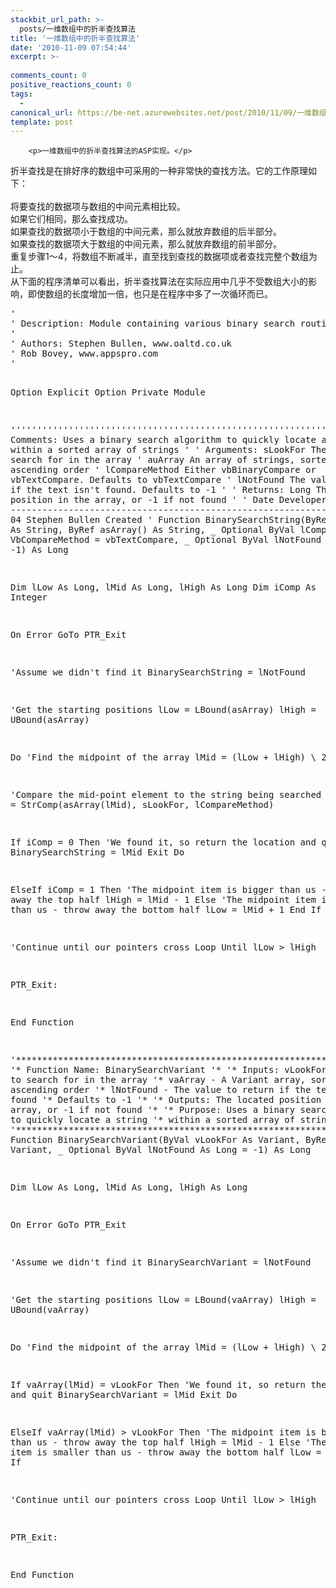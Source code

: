 ```yaml
---
stackbit_url_path: >-
  posts/一维数组中的折半查找算法
title: '一维数组中的折半查找算法'
date: '2010-11-09 07:54:44'
excerpt: >-
  
comments_count: 0
positive_reactions_count: 0
tags: 
  - 
canonical_url: https://be-net.azurewebsites.net/post/2010/11/09/一维数组中的折半查找算法
template: post
---
```


        <p>一维数组中的折半查找算法的ASP实现。</p>
<p>折半查找是在排好序的数组中可采用的一种非常快的查找方法。它的工作原理如下：&nbsp;<br style="margin-top: 0px; margin-right: 0px; margin-bottom: 0px; margin-left: 0px; padding-top: 0px; padding-right: 0px; padding-bottom: 0px; padding-left: 0px; word-wrap: break-word; line-height: normal; ">
<br style="margin-top: 0px; margin-right: 0px; margin-bottom: 0px; margin-left: 0px; padding-top: 0px; padding-right: 0px; padding-bottom: 0px; padding-left: 0px; word-wrap: break-word; line-height: normal; ">
将要查找的数据项与数组的中间元素相比较。&nbsp;<br style="margin-top: 0px; margin-right: 0px; margin-bottom: 0px; margin-left: 0px; padding-top: 0px; padding-right: 0px; padding-bottom: 0px; padding-left: 0px; word-wrap: break-word; line-height: normal; ">
如果它们相同，那么查找成功。&nbsp;<br style="margin-top: 0px; margin-right: 0px; margin-bottom: 0px; margin-left: 0px; padding-top: 0px; padding-right: 0px; padding-bottom: 0px; padding-left: 0px; word-wrap: break-word; line-height: normal; ">
如果查找的数据项小于数组的中间元素，那么就放弃数组的后半部分。&nbsp;<br style="margin-top: 0px; margin-right: 0px; margin-bottom: 0px; margin-left: 0px; padding-top: 0px; padding-right: 0px; padding-bottom: 0px; padding-left: 0px; word-wrap: break-word; line-height: normal; ">
如果查找的数据项大于数组的中间元素，那么就放弃数组的前半部分。&nbsp;<br style="margin-top: 0px; margin-right: 0px; margin-bottom: 0px; margin-left: 0px; padding-top: 0px; padding-right: 0px; padding-bottom: 0px; padding-left: 0px; word-wrap: break-word; line-height: normal; ">
重复步骤1～4，将数组不断减半，直至找到查找的数据项或者查找完整个数组为止。&nbsp;<br style="margin-top: 0px; margin-right: 0px; margin-bottom: 0px; margin-left: 0px; padding-top: 0px; padding-right: 0px; padding-bottom: 0px; padding-left: 0px; word-wrap: break-word; line-height: normal; ">
从下面的程序清单可以看出，折半查找算法在实际应用中几乎不受数组大小的影响，即使数组的长度增加一倍，也只是在程序中多了一次循环而已。&nbsp;</p>
<pre class="brush: vb">' 
' Description: Module containing various binary search routines 
' 
' Authors: Stephen Bullen, www.oaltd.co.uk 
' Rob Bovey, www.appspro.com 
' 

Option Explicit 
Option Private Module 


'''''''''''''''''''''''''''''''''''''''''''''''''''''''''''''''' 
' Comments: Uses a binary search algorithm to quickly locate a string 
' within a sorted array of strings 
' 
' Arguments: sLookFor The string to search for in the array 
' auArray An array of strings, sorted in ascending order 
' lCompareMethod Either vbBinaryCompare or vbTextCompare. Defaults to vbTextCompare 
' lNotFound The value to return if the text isn't found. Defaults to -1 
' 
' Returns: Long The located position in the array, or -1 if not found 
' 
' Date Developer Action 
' -------------------------------------------------------------- 
' 02 Jun 04 Stephen Bullen Created 
' 
Function BinarySearchString(ByRef sLookFor As String, ByRef asArray() As String, _ 
Optional ByVal lCompareMethod As VbCompareMethod = vbTextCompare, _ 
Optional ByVal lNotFound As Long = -1) As Long 

Dim lLow As Long, lMid As Long, lHigh As Long 
Dim iComp As Integer 

On Error GoTo PTR_Exit 

'Assume we didn't find it 
BinarySearchString = lNotFound 

'Get the starting positions 
lLow = LBound(asArray) 
lHigh = UBound(asArray) 

Do 
'Find the midpoint of the array 
lMid = (lLow + lHigh) \ 2 

'Compare the mid-point element to the string being searched for 
iComp = StrComp(asArray(lMid), sLookFor, lCompareMethod) 

If iComp = 0 Then 
'We found it, so return the location and quit 
BinarySearchString = lMid 
Exit Do 

ElseIf iComp = 1 Then 
'The midpoint item is bigger than us - throw away the top half 
lHigh = lMid - 1 
Else 
'The midpoint item is smaller than us - throw away the bottom half 
lLow = lMid + 1 
End If 

'Continue until our pointers cross 
Loop Until lLow &gt; lHigh 

PTR_Exit: 

End Function 


'******************************************************************** 
'* Function Name: BinarySearchVariant 
'* 
'* Inputs: vLookFor - The value to search for in the array 
'* vaArray - A Variant array, sorted in ascending order 
'* lNotFound - The value to return if the text isn't found 
'* Defaults to -1 
'* 
'* Outputs: The located position in the array, or -1 if not found 
'* 
'* Purpose: Uses a binary search algorithm to quickly locate a string 
'* within a sorted array of strings 
'* 
'******************************************************************** 
Function BinarySearchVariant(ByVal vLookFor As Variant, ByRef vaArray As Variant, _ 
Optional ByVal lNotFound As Long = -1) As Long 

Dim lLow As Long, lMid As Long, lHigh As Long 

On Error GoTo PTR_Exit 

'Assume we didn't find it 
BinarySearchVariant = lNotFound 

'Get the starting positions 
lLow = LBound(vaArray) 
lHigh = UBound(vaArray) 

Do 
'Find the midpoint of the array 
lMid = (lLow + lHigh) \ 2 

If vaArray(lMid) = vLookFor Then 
'We found it, so return the location and quit 
BinarySearchVariant = lMid 
Exit Do 

ElseIf vaArray(lMid) &gt; vLookFor Then 
'The midpoint item is bigger than us - throw away the top half 
lHigh = lMid - 1 
Else 
'The midpoint item is smaller than us - throw away the bottom half 
lLow = lMid + 1 
End If 

'Continue until our pointers cross 
Loop Until lLow &gt; lHigh 

PTR_Exit: 

End Function 
</pre>
      
